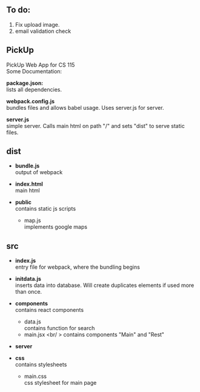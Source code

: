 To do:
---
1. Fix upload image.
2. email validation check

PickUp
---
PickUp Web App for CS 115 <br />
Some Documentation:

__package.json:__ <br />
lists all dependencies. <br />

__webpack.config.js__ <br />
bundles files and allows babel usage. Uses server.js for server. <br />

__server.js__ <br />
simple server. Calls main html on path "/" and sets "dist" to serve static files. <br />

dist
---
* __bundle.js__ <br />
output of webpack <br />

* __index.html__ <br />
main html <br />

* __public__ <br />
contains static js scripts <br />
  * map.js <br />
  implements google maps <br />

src
---
* __index.js__ <br />
entry file for webpack, where the bundling begins <br />

* __initdata.js__ <br />
inserts data into database. Will create duplicates elements if used more than once. <br />

* __components__ <br />
contains react components <br />
  * data.js <br />
  contains function for search
  * main.jsx <br/ >
  contains components "Main" and "Rest"

* __server__ <br />

* __css__ <br />
contains stylesheets <br />
  * main.css <br />
  css stylesheet for main page
